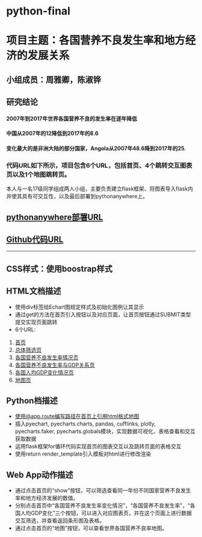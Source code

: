 # python-final
# 项目主题：各国营养不良发生率和地方经济的发展关系
## 小组成员：周雅卿，陈淑铧
## 研究结论
#### 2007年到2017年世界各国营养不良的发生率在逐年降低
#### 中国从2007年的12降低到2017年的8.6
#### 变化最大的是非洲大陆的部分国家，Angola从2007年48.6降到2017年的25.

### 代码URL如下所示，项目包含6个URL，包括首页、4个跳转交互图表页以及1个地图跳转页。
本人与一名17级同学组成两人小组，主要负责建立flask框架、将图表导入flask内并使其具有可交互性，以及最后部署到pythonanywhere上。
## [pythonanywhere部署URL](http://heyyaqingzhou.pythonanywhere.com)
## [Github代码URL](https://github.com/YaQingZhou/python-final)


---
## CSS样式：使用boostrap样式
## HTML文档描述
- 使用div标签给Echart图规定样式及初始化图例让其显示
- 通过get的方法在首页引入按钮以及对应页面，让首页按钮通过SUBMIT类型提交实现页面跳转
- 6个URL: 
1. [首页](http://heyyaqingzhou.pythonanywhere.com)
2. [总体筛选页](http://heyyaqingzhou.pythonanywhere.com/raw)
3. [各国营养不良发生率情况页](http://heyyaqingzhou.pythonanywhere.com/new)
4. [各国营养不良发生率与GDP关系页](http://heyyaqingzhou.pythonanywhere.com/MG)
5. [各国人均GDP变化情况页](http://heyyaqingzhou.pythonanywhere.com/world)
6. [地图页](http://heyyaqingzhou.pythonanywhere.com/map)


## Python档描述
- 使用@app.route编写路径在首页上引用html格式地图
- 插入pyechart, pyecharts.charts, pandas, cufflinks, plotly, pyecharts.faker, pyecharts.globals模块，实现数据可视化、表格查看和交互获取数据
- 运用flask框架for循环代码实现首页的图表交互以及跳转页面的表格交互
- 使用return render_template引入模板对html进行修改渲染


## Web App动作描述
- 通过点击首页的“show”按钮，可以筛选查看同一年份不同国家营养不良发生率和地方经济发展的数值。
- 分别点击首页中“各国营养不良发生率变化情况”，“各国营养不良发生率”，“各国人均GDP变化”三个按钮，可以进入对应图表页，并在这个页面上进行数据交互筛选，并查看返回条形图及表格。
- 通过点击首页的“地图”按钮，可以查看世界各国营养不良率地图。
